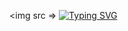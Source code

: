 <img src =>
[![Typing SVG](https://readme-typing-svg.demolab.com/?lines=NAH+I'D+WIN)](https://git.io/typing-svg)
